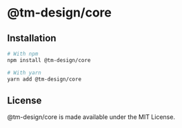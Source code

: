# @tm-design/core

## Installation

```bash
# With npm
npm install @tm-design/core

# With yarn
yarn add @tm-design/core
```

## License

@tm-design/core is made available under the MIT License.
